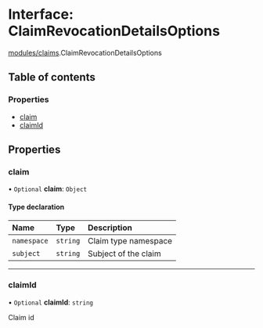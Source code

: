 # Interface: ClaimRevocationDetailsOptions

[modules/claims](../modules/modules_claims.md).ClaimRevocationDetailsOptions

## Table of contents

### Properties

- [claim](modules_claims.ClaimRevocationDetailsOptions.md#claim)
- [claimId](modules_claims.ClaimRevocationDetailsOptions.md#claimid)

## Properties

### claim

• `Optional` **claim**: `Object`

#### Type declaration

| Name | Type | Description |
| :------ | :------ | :------ |
| `namespace` | `string` | Claim type namespace |
| `subject` | `string` | Subject of the claim |

___

### claimId

• `Optional` **claimId**: `string`

Claim id
